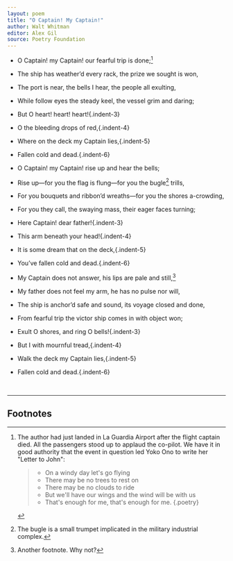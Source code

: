 ```yaml
---
layout: poem
title: "O Captain! My Captain!"
author: Walt Whitman
editor: Alex Gil
source: Poetry Foundation
---
```


- O Captain! my Captain! our fearful trip is done;[^fn1]
- The ship has weather’d every rack, the prize we sought is won,
- The port is near, the bells I hear, the people all exulting,
- While follow eyes the steady keel, the vessel grim and daring;
- But O heart! heart! heart!{.indent-3} 
- O the bleeding drops of red,{.indent-4}
- Where on the deck my Captain lies,{.indent-5}
- Fallen cold and dead.{.indent-6}

- O Captain! my Captain! rise up and hear the bells;
- Rise up—for you the flag is flung—for you the bugle[^fn2] trills,
- For you bouquets and ribbon’d wreaths—for you the shores a-crowding,
- For you they call, the swaying mass, their eager faces turning;
- Here Captain! dear father!{.indent-3}
- This arm beneath your head!{.indent-4}
- It is some dream that on the deck,{.indent-5}
- You’ve fallen cold and dead.{.indent-6}


- My Captain does not answer, his lips are pale and still,[^fn3]
- My father does not feel my arm, he has no pulse nor will,
- The ship is anchor’d safe and sound, its voyage closed and done,
- From fearful trip the victor ship comes in with object won;
- Exult O shores, and ring O bells!{.indent-3}
- But I with mournful tread,{.indent-4}
- Walk the deck my Captain lies,{.indent-5}
- Fallen cold and dead.{.indent-6}

<br>

---

## Footnotes

[^fn1]:

	The author had just landed in La Guardia Airport after the flight captain died. All the passengers stood up to applaud the co-pilot. We have it in good authority that the event in question led Yoko Ono to write her "Letter to John":

	> - On a windy day let's go flying
	> - There may be no trees to rest on
	> - There may be no clouds to ride
	> - But we'll have our wings and the wind will be with us
	> - That's enough for me, that's enough for me.
	{.poetry}

[^fn2]: The bugle is a small trumpet implicated in the military industrial complex.

[^fn3]: Another footnote. Why not?
